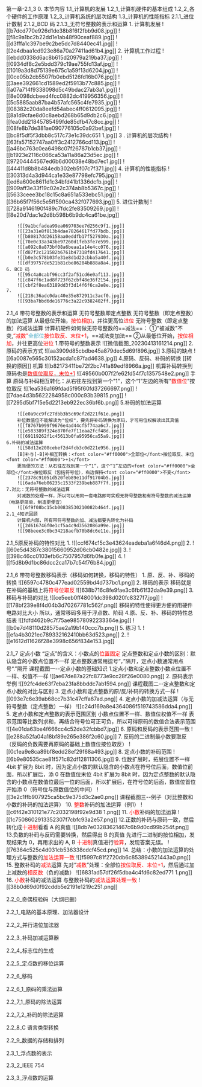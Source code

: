 

第一章-2.1_3
	0. 本节内容
		1.1_计算机的发展
		1.2_1_计算机硬件的基本组成
		1.2_2_各个硬件的工作原理
		1.2_3_计算机系统的层次结构
		1.3_计算机的性能指标
		2.1.1_进位计数制
		2.1.2_BCD 码
		2.1.3_无符号整数的表示和运算
	1. 计算机发展
		![[b7dcd770e926d1de38b8f6f2fbb9d08.jpg]]
		![[f8c9a1bc2b22dd1e1ab48f90ceaf889.jpg]]
		![[d3fffa1c397be9c2be5dc7d8440ec41.jpg]]
		![[2e4dbaa1cd923e86a70a27411ad61b4.jpg]]
	2. 计算机工作过程
		![[ebdd0338d6ac8b615d20979a219ba37.jpg]]
		![[0934df8c2e5bdd379c19ae755fd13af.jpg]]
		![[1019a3d8d75139e675c1a59f13d6204.jpg]]
		![[0ce05b2cb5507fb0ebd5126fd16b076.jpg]]
		![[3aee392661cd1589ed2f5913b77c885.jpg]]
		![[a07a714f9338098d5c49bdac27ab3a1.jpg]]
		![[8e0098dcbeed4fcc0882dc419956356.jpg]]
		![[5c5885aab87ba4b57afc565c4fe7935.jpg]]
		![[08382c20da8eefd54abec4ff0612095.jpg]]
		![[8a1d9cfae8d0c8aebd268b65d9db2c6.jpg]]
		![[fea0dd21845785499fde85dfb47c8cc.jpg]]
		![[08fe8b7de381ae090776105c0a92bef.jpg]]
		![[bc8f5df5f3dbb8c517c73e1c39dc651 1.jpg]]
	3 . 计算机的层次结构
		![[63fa57152747aa0ff3c2412766cd113.jpg]]
		![[a46bc763c0ea6498c07f26787b1cb37.jpg]]
		![[b1923e2116c066ca53a11a86a23d5ec.jpg]]
		![[97204444567ed6b6d00038e48bd7ec1.jpg]]
		![[44411d8b8b484edb302eb5f07c7f371.jpg]]
	4. 计算机的性能指标
		![[30313d4a3d944ca1e33e87798efc795.jpg]]
		![[ed6a600c8611d1c34bfd41b1336dcfb.jpg]]
		![[909aff3e33f19c02e2c374ab8b5367c.jpg]]
		![[5633ceee3bc18c15c8a651a533ebc51.jpg]]
		![[36b65f7f56c5e5ff590ca432f077693.jpg]]
	5. 进位计数制
		![[728a9146190f489c7fdc2fe83509269.jpg]]
		![[8e20d7dac1e2d8b598b6b9dc4ca61be.jpg]]
		
		![[9a1bcfadea99ea069703ee7d256c9f1.jpg]]
		![[23a31e8f813b4dae78264617fd77bdb.jpg]]
		![[b80817dd26158aa0eddfb17f527930a.jpg]]
		![[70e0c33a343be97260d1feb3fe7e599.jpg]]
		![[a092c8a873bf08a6beaa1a14e4cc076.jpg]]
		![[d87f2c121582b6761b47318fd417641.jpg]]
		![[b0e3c578b03fe31e8d1d22cbba5a40f.jpg]]
		![[df39757de521b81cbe86284b888a8a4.jpg]] 
	6. BCD 码
		![[95c4a8cabf96cc3f2af51cd6e0af113.jpg]]
		![[c847f6c1ad8f723f62cbf48e36f2154.jpg]]
		![[cbf2f8ea63189dd3f3d14f6f6ca2e8e.jpg]]
	7.
		![[218c36adc0dac40e35e872911c3acf0.jpg]]
		![[93ba7bbd6de16776c3a22c9382402ff.jpg]]


2.1_4 带符号整数的表示和运算
	无符号整数即定点整数
	无符号整数（即定点整数）的加法运算
		从最低位开始，<font color="#ff0000">按位相加</font>，并往更高位<font color="#ff0000">进位</font>
	无符号整数（即定点整数）的减法运算
		计算机硬件如何做无符号整数的==减法==：
		①"被减数"不变,<font color="#ff0000">“减数”</font><font color="#4bacc6">全部位</font><font color="#ff0000">按位取反、末位+1</font>，==减法变加法==
		②从最低位开始，<font color="#ff0000">按位相加</font>，并往更高位<font color="#ff0000">进位</font>
	1.带符号的整数表示
		![[微信截图_20230413161214.png]]
	2.原码的表示方式
		![[aa3909d85cbdbe45a879dec5d69f896.jpg]]
	3.原码的缺点
		![[6a0087e565c30152acda1c87fad4638.jpg]]
	4.原码、反码、补码的转换
		[[转换的原因]]
		机算
			![[b82173411be72f2bc741a89edf8966a.jpg]]
			机算补码转换到原码也是<u><font color="#ff0000">数值位取反，末位+1</font></u>
			<u></u>		![[49560b007f2fe62fd54f7c1357548e2.png]]
		手算
		原码与补码相互转化：从右往左找到第一个"1"，这个“1”左边的所有"<font color="#ff0000">数值位</font>"按位取反
			![[1ea536a169fdad5f95f60fd37266697.png]]
			![[7dae4d3b5622284958c000c93b39815.png]]
			![[7295d5bf715e5d2213eb922ec36bf6b.png]]
	5.补码的加法运算
		
		![[e0a9cc9fc27dbb3b5c69cf2d221f61e.png]]
		补位数值位不能解读为"位权"，要先将补码转换为原码，才可用位权解读出其真值
		![[f8767b999f9676e4ad44cf5f74aa6c7.jpg]]
		![[e583389f324e870fe7f11eaa2fcf48d.jpg]]
		![[69119262f1c45613b0fa95956ca55a9.jpg]]
	6.补码的减法运算
		![[58d12e208cebef2d4fcb3c0d221e956.jpg]]
		[B]补与[-B]补相互转换：<font color="#ff0000">全部位</font>按位取反、末位<font color="#ff0000">+1</font>
		更简便的方法：从右往左找到第一个“1”，这个“1”左边的<font color="#ff0000">全部位</font>按位取反（包括符号位），右边保持<font color="#ff0000">不变</font>
		![[2378c91051d520feb89e11df91704b5.jpg]]
		![[6ada76eb06235c1533f239beb887f7f.jpg]]
	7.对比：无符号整数的减法运算
		对减数的处理一样，所以可以用同一套电路即可实现无符号整数和有符号整数的减法运算（电路更简单，制造更便宜）
		![[6f9f08bc15cb00838530210082b464f.jpg]]
	2.1_4知识回顾
		计算机内部，所有带符号整数的加、减法都要先转化为补码
		![[2d616746f0e1cf5a4c9d3562086a99e.jpg]]
		![[98beee3c0bc34218aefb70b8dc6e11e.jpg]]

2.1_5原反补码的特性对比
	1.
	![[ccf674c15c3e43624eadeba1a6f46d4.png]]
	2.
	![[60e5d4387c38015660952d06cb0482e.jpg]]
	3.
	![[398c46cc0103efb6c7507957d6fb0fe.jpg]]
	4.
	![[f5d8b9d1bc86dcc2ca17b7c54f76b84.jpg]]

2.1_6 带符号整数移码表示（移码如何转换，移码的特性）
	1. 原、反、补、移码的转换
		![[6597c4780c477ead02559bd4d737bc1.png]]
	2. 移码的表示
		移码就是在补码的基础上将<font color="#ff0000">符号位取反</font>
		![[638b716c8fe9fae3c6fb61f32da9e39.png]]
	3. 移码与补码的对比
		![[ce5eeb0ff48001dc398d020fc8327f7.jpg]]
		![[178bf239e8f4d04b3d70267781c562f.png]]
		移码的特性使得更方便的用硬件电路对比大小
		所以，通常移码多用于浮点数、阶码
	4.原、反、补、移码的特性总结表
		![[fdfd462b9c7f75ae98578092233364e.jpg]]
		![[b0e7d48110d28575ae2a19b140ccc7b.png]]
	5. 练习
		1. ![[efa4b3021ec789332162410bb63d523.png]]
		2. ![[e1612d11626f28e3998c656f834e153.jpg]]

2.1_7 定点小数
	“定点”的含义：小数点的<font color="#ff0000">位置固定</font>
	定点整数和定点小数的区别：默认隐含的小数点位置不一样
	定点整数通常用逗号“，”隔开，定点小数通常用点号“.”隔开
	课程截图一--定点小数的基础知识
		1.定点小数和定点整数小数点位置不一样、权值不一样
		![[ae67de87a22fc8773e9cc28f26e0080.png]]
		2. 原码表示举例
		![[92fc4de63f7eba23fa8bbddc7ab1594.png]]
	课程截图二--定点整数和定点小数的对比与区别
		3. 定点小数和定点整数的原/反/补码的转换方式一样
		![[093e7c6e39ab68cc7b31c47cffa67ad.png]]
		4. 定点小数的加减法运算（与无符号整数（定点整数）一样）
		![[c24d169a8e4364086f519743586dda4.png]]
		5. 定点小数和定点整数的表示范围区别
		小数点位置不一样、数值位权值不一样
		表示范围等比数列求和，再结合符号位可正可负，所以可得原码的数值合法表示范围
		![[4e01da63be4f666cc4c52de32fcbbd7.jpg]]
		6. 原码和反码的表示范围一致
		![[e288a52fa04a18bf89e265e386f2c60.jpg]]
		7. 反码的二进制最小数要取反（反码的负数需要再原码的基础上数值位按位取反）
		![[0c1ea9e8ca89bf8edd28ef29f68a493.jpg]]
		8. 定点小数的补码范围
		![[6b9e80535cae81f571c82df12811306.jpg]]
		9. 位数扩展时，拓展位置不一样
		4bit 扩展为 8bit 时，因为定点小数的默认隐含的小数点在符号位后面，数值位前面，所以扩展后，添 0 在数值位末位
		4bit 扩展为 8bit 时，因为定点整数的默认隐含的小数点在数值位最后一位的后面，所以扩展后，在符号位的后面，数值位首位开始添 0（符号位与原数值位的中间）
		![[3e2c1ffb907925ca5bc9e375d3c2ae0.png]]
	课程截图三--例子（对比整数和小数的补码的加法运算）
		10. <font color="#ff0000">整数</font>补码的加法运算（例1）
		![[c6f42e310121e77c2032198f92e9d38 1.png]]
		11. <font color="#ff0000">小数</font>补码的加法运算
		![[1c7508602913352307f7cbfc93a2e57.png]]
		12.正数的补码与原码一致，然后转化成<font color="#ff0000">十进制</font>看看 A 的真值
		![[8db7e03283621467c6b9d0cd99b254f.png]]
		13.负数的补码与反码需要转换，然后得出 B 的真值
		先进行二进制的按位相加，发现结果为 0，再用求出的 A, B <font color="#ff0000">十进制</font>真值进行<font color="#ff0000">验算</font>，发现答案无误。
		![[76364c525c4d031cb536338cdcf45cd.png]]
		14. 总结：小数的加法运算的处理方式与整数的<font color="#ff0000">加法运算</font><font color="#ff0000">一致</font>
		![[f5997c81f2720db6c853894521443a0.png]]
		15. 整数补码的<font color="#ff0000">减法</font>运算
		先对“<font color="#ff0000">减数</font>”处理：全部位<font color="#ff0000">按位取反、末位+1</font>，然后通过加上减数的<font color="#ff0000">相反数</font>（负的减数）
		![[6831ad57df26f5dba4c4fd6c82ed771 1.png]]
		16. <font color="#ff0000">小数</font>补码的减法运算
		与整数补码的<font color="#ff0000">减法运算处理一致</font>
		![[38b0d69d0f92cddb5e2191e1219c251.png]]

2.2_0_奇偶校验码（大纲已删）

2.2_1_电路的基本原理、加法器设计

2.2_2_并行进位加法器

2.2_3_补码加减运算器

2.2_4_标志位的生成

2.2_5_定点数的移位运算

2.2_6_移码

2.2_6_1_原码的乘法运算

2.2_7_1_原码的除法运算

2.2_7_2_补码的除法运算

2.2_8_C 语言类型转换

2.2_9_数据的存储和排列

2.3_1_浮点数的表示

2.3_2_IEEE 754

2.3_3_浮点数的运算












